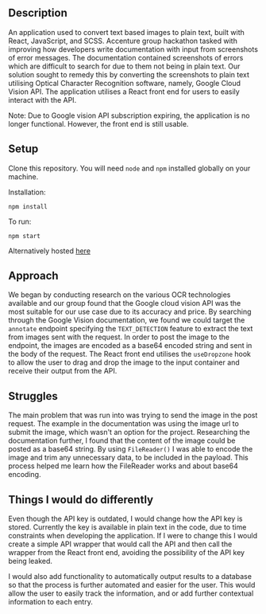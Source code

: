 ## Description
An application used to convert text based images to plain text, built with React, JavaScript, and SCSS.
Accenture group hackathon tasked with improving how developers write documentation with input from screenshots of error messages. The documentation contained screenshots of errors which are difficult to search for due to them not being in plain text. Our solution sought to remedy this by converting the screenshots to plain text utilising Optical Character Recognition software, namely, Google Cloud Vision API. The application utilises a React front end for users to easily interact with the API.

Note: Due to Google vision API subscription expiring, the application is no longer functional. However, the front end is still usable.

## Setup 

Clone this repository. You will need `node` and `npm` installed globally on your machine.

Installation:

`npm install`

To run:

`npm start`

Alternatively hosted [here](https://docusolved.netlify.app)

## Approach
We began by conducting research on the various OCR technologies available and our group found that the Google cloud vision API was the most suitable for our use case due to its accuracy and price. By searching through the Google Vision documentation, we found we could target the `annotate` endpoint specifying the `TEXT_DETECTION` feature to extract the text from images sent with the request. In order to post the image to the endpoint, the images are encoded as a base64 encoded string and sent in the body of the request. The React front end utilises the `useDropzone` hook to allow the user to drag and drop the image to the input container and receive their output from the API.

## Struggles
The main problem that was run into was trying to send the image in the post request. The example in the documentation was using the image url to submit the image, which wasn't an option for the project. Researching the documentation further, I found that the content of the image could be posted as a base64 string. By using `FileReader()` I was able to encode the image and trim any unnecessary data, to be included in the payload. This process helped me learn how the FileReader works and about base64 encoding.

## Things I would do differently
Even though the API key is outdated, I would change how the API key is stored. Currently the key is available in plain text in the code, due to time constraints when developing the application. If I were to change this I would create a simple API wrapper that would call the API and then call the wrapper from the React front end, avoiding the possibility of the API key being leaked. 

I would also add functionality to automatically output results to a database so that the process is further automated and easier for the user. This would allow the user to easily track the information, and or add further contextual information to each entry.


